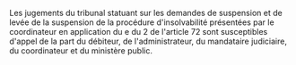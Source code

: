 Les jugements du tribunal statuant sur les demandes de suspension et de levée de la suspension de la procédure d'insolvabilité présentées par le coordinateur en application du e du 2 de l'article 72 sont susceptibles d'appel de la part du débiteur, de l'administrateur, du mandataire judiciaire, du coordinateur et du ministère public.


